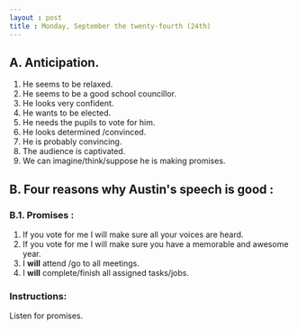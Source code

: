 ```yaml
---
layout : post
title : Monday, September the twenty-fourth (24th)
---
```


## A. Anticipation.

1. He seems to be relaxed.
2. He seems to be a good school councillor.
3. He looks very confident.
4. He wants to be elected.
5. He needs the pupils to vote for him.
6. He looks determined /convinced.
7. He is probably convincing.
8. The audience is captivated.
9. We can imagine/think/suppose he is making promises.

## B. Four reasons why Austin's speech is good :

### B.1. Promises :

1. If you vote for me I will make sure all your voices are heard.
2. If you vote for me I will make sure you have a memorable and awesome year.
3. I **will** attend /go to all meetings.
4. I **will** complete/finish all assigned tasks/jobs.

### Instructions:   
Listen for promises.  
